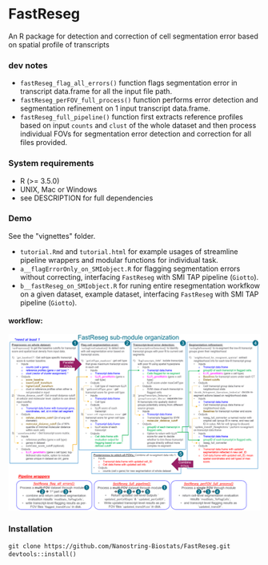 # FastReseg
 An R package for detection and correction of cell segmentation error based on spatial profile of transcripts
 
### dev notes 
- `fastReseg_flag_all_errors()` function flags segmentation error in transcript data.frame for all the input file path.
- `fastReseg_perFOV_full_process()` function performs error detection and segmentation refinement on 1 input transcript data.frame.
- `fastReseg_full_pipeline()` function first extracts reference profiles based on input `counts` and `clust` of the whole dataset and then process individual FOVs for segmentation error detection and correction for all files provided. 

### System requirements
- R (>= 3.5.0)
- UNIX, Mac or Windows
- see DESCRIPTION for full dependencies

### Demo
See the "vignettes" folder. 
- `tutorial.Rmd` and `tutorial.html` for example usages of streamline pipeline wrappers and modular functions for individual task.
- `a__flagErrorOnly_on_SMIobject.R` for flagging segmentation errors without correcting, interfacing `FastReseg` with SMI TAP pipeline (`Giotto`).
- `b__fastReseg_on_SMIobject.R` for runing entire resegmentation workfkow on a given dataset, example dataset, interfacing `FastReseg` with SMI TAP pipeline (`Giotto`).



#### workflow:
![image](vignettes/FastReseg_diagram.png)


### Installation
```
git clone https://github.com/Nanostring-Biostats/FastReseg.git
devtools::install()
```
